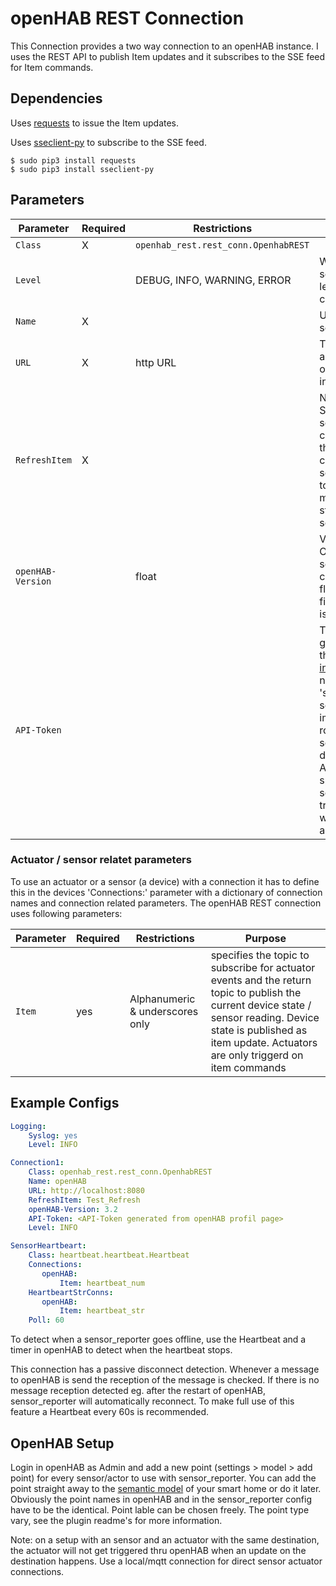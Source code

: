 # openHAB REST Connection

This Connection provides a two way connection to an openHAB instance.
I uses the REST API to publish Item updates and it subscribes to the SSE feed for Item commands.

## Dependencies

Uses [requests](https://pypi.org/project/requests/) to issue the Item updates.

Uses [sseclient-py](https://pypi.org/project/sseclient-py/) to subscribe to the SSE feed.

```
$ sudo pip3 install requests
$ sudo pip3 install sseclient-py
```

## Parameters

Parameter | Required | Restrictions | Purpose
-|-|-|-
`Class` | X | `openhab_rest.rest_conn.OpenhabREST` |
`Level` | | DEBUG, INFO, WARNING, ERROR | When provided, sets the logging level for the connection.
`Name` | X | | Unique to sensor_reporter | Name for the connection, used in the list of Connections for Actuators and Sensors.
`URL` | X | http URL | The base URL and port of the openHAB instance.
`RefreshItem` | X | | Name of a Switch Item; sending an ON command to the Item will cause sensor_reporter to publish the most recent state of all the sensors.
`openHAB-Version` | | float | Version of the OpenHAB server to connect to as floating point figure. Default is '2.0'.
`API-Token` | | | The API token generated on the [web interface](https://www.openhab.org/docs/configuration/apitokens.html). Only needed if 'settings > API-security > implicit user role (advanced settings)' is disabled. If no API token is specified sensor_reporter tries to connect without authentication.

### Actuator / sensor relatet parameters

To use an actuator or a sensor (a device) with a connection it has to define this in the devices 'Connections:' parameter with a dictionary of connection names and connection related parameters.
The openHAB REST connection uses following parameters:

Parameter | Required | Restrictions | Purpose
-|-|-|-
`Item` | yes | Alphanumeric & underscores only | specifies the topic to subscribe for actuator events and the return topic to publish the current device state / sensor reading. Device state is published as item update. Actuators are only triggerd on item commands

## Example Configs

```yaml
Logging:
    Syslog: yes
    Level: INFO

Connection1:
    Class: openhab_rest.rest_conn.OpenhabREST
    Name: openHAB
    URL: http://localhost:8080
    RefreshItem: Test_Refresh
    openHAB-Version: 3.2
    API-Token: <API-Token generated from openHAB profil page>
    Level: INFO

SensorHeartbeart:
    Class: heartbeat.heartbeat.Heartbeat
    Connections:
       openHAB:
           Item: heartbeat_num
    HeartbeartStrConns:
       openHAB:
           Item: heartbeat_str
    Poll: 60
```

To detect when a sensor_reporter goes offline, use the Heartbeat and a timer in openHAB to detect when the heartbeat stops.

This connection has a passive disconnect detection.
Whenever a message to openHAB is send the reception of the message is checked.
If there is no message reception detected eg. after the restart of openHAB, sensor_reporter will automatically reconnect.
To make full use of this feature a Heartbeat every 60s is recommended.


## OpenHAB Setup
Login in openHAB as Admin and add a new point (settings > model > add point) for every sensor/actor to use with sensor_reporter.
You can add the point straight away to the [semantic model](https://www.openhab.org/docs/tutorial/model.html) of your smart home or do it later.
Obviously the point names in openHAB and in the sensor_reporter config have to be the identical.
Point lable can be chosen freely.
The point type vary, see the plugin readme's for more information.

Note: on a setup with an sensor and an actuator with the same destination, the actuator will not get triggered thru openHAB when an update on the destination happens. Use a local/mqtt connection for direct sensor actuator connections.